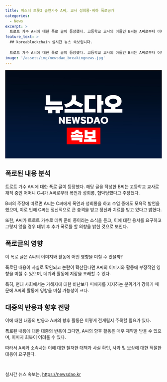 ```yaml
---
title: 미스터 트롯3 출연가수 A씨, 교사 성희롱·비하 폭로공개
categories:
  - News
excerpt: >
  트로트 가수 A씨에 대한 폭로 글이 등장했다. 고등학교 교사의 아들인 B씨는 A씨로부터 어머니가 폭언, 성희롱, 협박을 당했다고 주장했다. A씨는 어머니에게 세부능력·특기사항 수정을 요구하고, 거부하자 폭언과 협박을 했으며, 수업 중 성희롱과 비하 발언도 했다고 주장했다. C씨는 이로 인해 우울증, 불면증, 공황장애를 겪고 있으며, A씨가 데뷔하면 추가로 폭로할 의향을 밝히기도 했다.
feature_text: >
  ## koreablockchain 실시간 뉴스 속보입니다.

  트로트 가수 A씨에 대한 폭로 글이 등장했다. 고등학교 교사의 아들인 B씨는 A씨로부터 어머니가 폭언, 성희롱, 협박을 당했다고 주장했다. A씨는 어머니에게 세부능력·특기사항 수정을 요구하고, 거부하자 폭언과 협박을 했으며, 수업 중 성희롱과 비하 발언도 했다고 주장했다. C씨는 이로 인해 우울증, 불면증, 공황장애를 겪고 있으며, A씨가 데뷔하면 추가로 폭로할 의향을 밝히기도 했다.
image: '/assets/img/newsdao_breakingnews.jpg'
---
```


<p><img src="/assets/img/newsdao_breakingnews.jpg" alt="koreablockchain 속보" /></p>

<h2 data-ke-size="size26">폭로된 내용 분석</h2>

<p data-ke-size="size16">트로트 가수 A씨에 대한 폭로 글이 등장했다. 해당 글을 작성한 B씨는 고등학교 교사로 재직 중인 어머니 C씨가 A씨로부터 폭언과 성희롱, 협박당했다고 주장했다.</p>

<p data-ke-size="size16">B씨의 주장에 따르면 A씨는 C씨에게 폭언과 성희롱을 하고 수업 중에도 모욕적 발언을 했으며, 이로 인해 C씨는 정신적으로 큰 충격을 받고 정신과 치료를 받고 있다고 밝혔다.</p>

<p data-ke-size="size16">또한, A씨가 트로트 가수로 데뷔 준비 중이라는 소식을 듣고, 이에 대한 용서를 요구하고 그렇지 않을 경우 데뷔 후 추가 폭로를 할 의향을 밝힌 것으로 보인다.</p>

<h2 data-ke-size="size26">폭로글의 영향</h2>

<p data-ke-size="size16">이 폭로 글은 A씨의 이미지와 활동에 어떤 영향을 미칠 수 있을까?</p>

<p data-ke-size="size16">폭로된 내용이 사실로 확인되고 논란이 확산된다면 A씨의 이미지와 활동에 부정적인 영향을 미칠 수 있으며, 데뷔와 활동에 지장을 초래할 수 있다.</p>

<p data-ke-size="size16">특히, 현대 사회에서는 가해자에 대한 비난보다 피해자를 지지하는 분위기가 강하기 때문에 A씨의 활동에 영향을 미칠 가능성이 크다.</p>

<h2 data-ke-size="size26">대중의 반응과 향후 전망</h2>

<p data-ke-size="size16">이에 대한 대중의 반응과 A씨의 향후 활동은 어떻게 전개될지 주목할 필요가 있다.</p>

<p data-ke-size="size16">폭로된 내용에 대한 대중의 반응이 크다면, A씨의 향후 활동은 매우 제약을 받을 수 있으며, 이미지 회복이 어려울 수 있다.</p>

<p data-ke-size="size16">따라서 A씨와 소속사는 이에 대한 철저한 대책과 사실 확인, 사과 및 보상에 대한 적절한 대응이 요구된다.</p>

<p data-ke-size="size16">&nbsp;</p>
실시간 뉴스 속보는, <a href="https://newsdao.kr" rel="dofollow">https://newsdao.kr</a>


